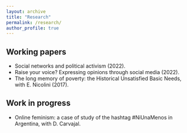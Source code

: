 ```yaml
---
layout: archive
title: "Research"
permalink: /research/
author_profile: true
---
```



## Working papers 
* Social networks and political activism (2022).
* Raise your voice? Expressing opinions through social media (2022).
* The long memory of poverty: the Historical Unsatisfied Basic Needs, with E. Nicolini (2017). 

## Work in progress 
* Online feminism: a case of study of the hashtag #NiUnaMenos in Argentina, with D. Carvajal.
  

